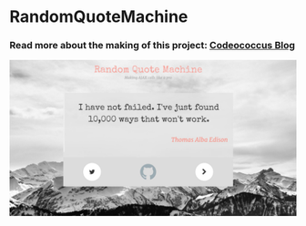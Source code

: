 # RandomQuoteMachine
### Read more about the making of this project: [Codeococcus Blog](http://www.gordanaminovska.com/blog/2017/03/12/random-quote-machine/) 
![Snapshot Image](images/final.jpg)
